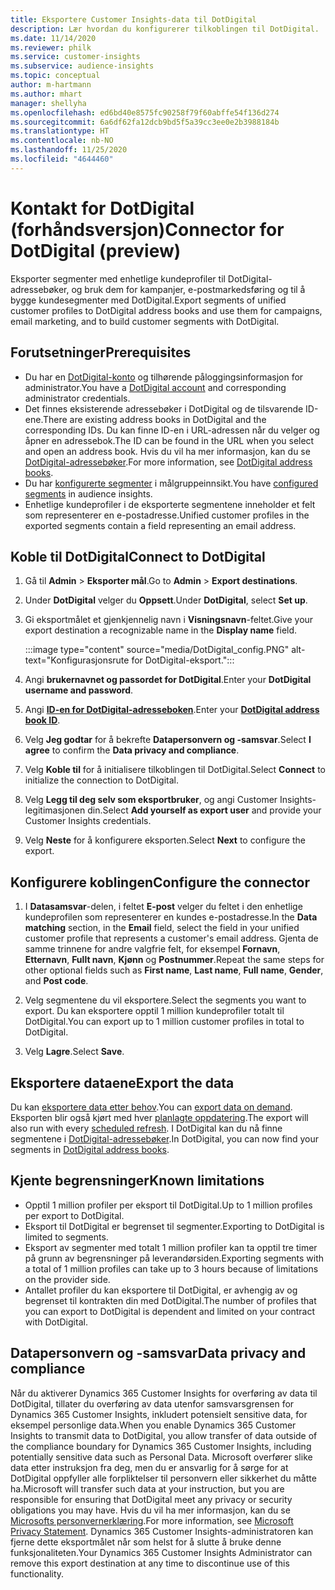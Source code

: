 ```yaml
---
title: Eksportere Customer Insights-data til DotDigital
description: Lær hvordan du konfigurerer tilkoblingen til DotDigital.
ms.date: 11/14/2020
ms.reviewer: philk
ms.service: customer-insights
ms.subservice: audience-insights
ms.topic: conceptual
author: m-hartmann
ms.author: mhart
manager: shellyha
ms.openlocfilehash: ed6bd40e8575fc90258f79f60abffe54f136d274
ms.sourcegitcommit: 6a6df62fa12dcb9bd5f5a39cc3ee0e2b3988184b
ms.translationtype: HT
ms.contentlocale: nb-NO
ms.lasthandoff: 11/25/2020
ms.locfileid: "4644460"
---
```

# <a name="connector-for-dotdigital-preview"></a><span data-ttu-id="35c06-103">Kontakt for DotDigital (forhåndsversjon)</span><span class="sxs-lookup"><span data-stu-id="35c06-103">Connector for DotDigital (preview)</span></span>

<span data-ttu-id="35c06-104">Eksporter segmenter med enhetlige kundeprofiler til DotDigital-adressebøker, og bruk dem for kampanjer, e-postmarkedsføring og til å bygge kundesegmenter med DotDigital.</span><span class="sxs-lookup"><span data-stu-id="35c06-104">Export segments of unified customer profiles to DotDigital address books and use them for campaigns, email marketing, and to build customer segments with DotDigital.</span></span> 

## <a name="prerequisites"></a><span data-ttu-id="35c06-105">Forutsetninger</span><span class="sxs-lookup"><span data-stu-id="35c06-105">Prerequisites</span></span>

-   <span data-ttu-id="35c06-106">Du har en [DotDigital-konto](https://dotdigital.com/) og tilhørende påloggingsinformasjon for administrator.</span><span class="sxs-lookup"><span data-stu-id="35c06-106">You have a [DotDigital account](https://dotdigital.com/) and corresponding administrator credentials.</span></span>
-   <span data-ttu-id="35c06-107">Det finnes eksisterende adressebøker i DotDigital og de tilsvarende ID-ene.</span><span class="sxs-lookup"><span data-stu-id="35c06-107">There are existing address books in DotDigital and the corresponding IDs.</span></span> <span data-ttu-id="35c06-108">Du kan finne ID-en i URL-adressen når du velger og åpner en adressebok.</span><span class="sxs-lookup"><span data-stu-id="35c06-108">The ID can be found in the URL when you select and open an address book.</span></span> <span data-ttu-id="35c06-109">Hvis du vil ha mer informasjon, kan du se [DotDigital-adressebøker](https://support.dotdigital.com/hc/articles/212211968-Creating-an-address-book).</span><span class="sxs-lookup"><span data-stu-id="35c06-109">For more information, see [DotDigital address books](https://support.dotdigital.com/hc/articles/212211968-Creating-an-address-book).</span></span>
-   <span data-ttu-id="35c06-110">Du har [konfigurerte segmenter](segments.md) i målgruppeinnsikt.</span><span class="sxs-lookup"><span data-stu-id="35c06-110">You have [configured segments](segments.md) in audience insights.</span></span>
-   <span data-ttu-id="35c06-111">Enhetlige kundeprofiler i de eksporterte segmentene inneholder et felt som representerer en e-postadresse.</span><span class="sxs-lookup"><span data-stu-id="35c06-111">Unified customer profiles in the exported segments contain a field representing an email address.</span></span>

## <a name="connect-to-dotdigital"></a><span data-ttu-id="35c06-112">Koble til DotDigital</span><span class="sxs-lookup"><span data-stu-id="35c06-112">Connect to DotDigital</span></span>

1. <span data-ttu-id="35c06-113">Gå til **Admin** > **Eksporter mål**.</span><span class="sxs-lookup"><span data-stu-id="35c06-113">Go to **Admin** > **Export destinations**.</span></span>

1. <span data-ttu-id="35c06-114">Under **DotDigital** velger du **Oppsett**.</span><span class="sxs-lookup"><span data-stu-id="35c06-114">Under **DotDigital**, select **Set up**.</span></span>

1. <span data-ttu-id="35c06-115">Gi eksportmålet et gjenkjennelig navn i **Visningsnavn**-feltet.</span><span class="sxs-lookup"><span data-stu-id="35c06-115">Give your export destination a recognizable name in the **Display name** field.</span></span>

   :::image type="content" source="media/DotDigital_config.PNG" alt-text="Konfigurasjonsrute for DotDigital-eksport.":::

1. <span data-ttu-id="35c06-117">Angi **brukernavnet og passordet for DotDigital**.</span><span class="sxs-lookup"><span data-stu-id="35c06-117">Enter your **DotDigital username and password**.</span></span>

1. <span data-ttu-id="35c06-118">Angi **[ID-en for DotDigital-adresseboken](https://support.dotdigital.com/hc/articles/212211968-Creating-an-address-book)**.</span><span class="sxs-lookup"><span data-stu-id="35c06-118">Enter your **[DotDigital address book ID](https://support.dotdigital.com/hc/articles/212211968-Creating-an-address-book)**.</span></span>

1. <span data-ttu-id="35c06-119">Velg **Jeg godtar** for å bekrefte **Datapersonvern og -samsvar**.</span><span class="sxs-lookup"><span data-stu-id="35c06-119">Select **I agree** to confirm the **Data privacy and compliance**.</span></span>

1. <span data-ttu-id="35c06-120">Velg **Koble til** for å initialisere tilkoblingen til DotDigital.</span><span class="sxs-lookup"><span data-stu-id="35c06-120">Select **Connect** to initialize the connection to DotDigital.</span></span>

1. <span data-ttu-id="35c06-121">Velg **Legg til deg selv som eksportbruker**, og angi Customer Insights-legitimasjonen din.</span><span class="sxs-lookup"><span data-stu-id="35c06-121">Select **Add yourself as export user** and provide your Customer Insights credentials.</span></span>

1. <span data-ttu-id="35c06-122">Velg **Neste** for å konfigurere eksporten.</span><span class="sxs-lookup"><span data-stu-id="35c06-122">Select **Next** to configure the export.</span></span>

## <a name="configure-the-connector"></a><span data-ttu-id="35c06-123">Konfigurere koblingen</span><span class="sxs-lookup"><span data-stu-id="35c06-123">Configure the connector</span></span>

1. <span data-ttu-id="35c06-124">I **Datasamsvar**-delen, i feltet **E-post** velger du feltet i den enhetlige kundeprofilen som representerer en kundes e-postadresse.</span><span class="sxs-lookup"><span data-stu-id="35c06-124">In the **Data matching** section, in the **Email** field, select the field in your unified customer profile that represents a customer's email address.</span></span> <span data-ttu-id="35c06-125">Gjenta de samme trinnene for andre valgfrie felt, for eksempel **Fornavn**, **Etternavn**, **Fullt navn**, **Kjønn** og **Postnummer**.</span><span class="sxs-lookup"><span data-stu-id="35c06-125">Repeat the same steps for other optional fields such as **First name**, **Last name**, **Full name**, **Gender**, and **Post code**.</span></span>

1. <span data-ttu-id="35c06-126">Velg segmentene du vil eksportere.</span><span class="sxs-lookup"><span data-stu-id="35c06-126">Select the segments you want to export.</span></span> <span data-ttu-id="35c06-127">Du kan eksportere opptil 1 million kundeprofiler totalt til DotDigital.</span><span class="sxs-lookup"><span data-stu-id="35c06-127">You can export up to 1 million customer profiles in total to DotDigital.</span></span>

1. <span data-ttu-id="35c06-128">Velg **Lagre**.</span><span class="sxs-lookup"><span data-stu-id="35c06-128">Select **Save**.</span></span>

## <a name="export-the-data"></a><span data-ttu-id="35c06-129">Eksportere dataene</span><span class="sxs-lookup"><span data-stu-id="35c06-129">Export the data</span></span>

<span data-ttu-id="35c06-130">Du kan [eksportere data etter behov](export-destinations.md).</span><span class="sxs-lookup"><span data-stu-id="35c06-130">You can [export data on demand](export-destinations.md).</span></span> <span data-ttu-id="35c06-131">Eksporten blir også kjørt med hver [planlagte oppdatering](system.md#schedule-tab).</span><span class="sxs-lookup"><span data-stu-id="35c06-131">The export will also run with every [scheduled refresh](system.md#schedule-tab).</span></span> <span data-ttu-id="35c06-132">I DotDigital kan du nå finne segmentene i [DotDigital-adressebøker](https://support.dotdigital.com/hc/articles/212211968-Creating-an-address-book).</span><span class="sxs-lookup"><span data-stu-id="35c06-132">In DotDigital, you can now find your segments in [DotDigital address books](https://support.dotdigital.com/hc/articles/212211968-Creating-an-address-book).</span></span>

## <a name="known-limitations"></a><span data-ttu-id="35c06-133">Kjente begrensninger</span><span class="sxs-lookup"><span data-stu-id="35c06-133">Known limitations</span></span>

- <span data-ttu-id="35c06-134">Opptil 1 million profiler per eksport til DotDigital.</span><span class="sxs-lookup"><span data-stu-id="35c06-134">Up to 1 million profiles per export to DotDigital.</span></span>
- <span data-ttu-id="35c06-135">Eksport til DotDigital er begrenset til segmenter.</span><span class="sxs-lookup"><span data-stu-id="35c06-135">Exporting to DotDigital is limited to segments.</span></span>
- <span data-ttu-id="35c06-136">Eksport av segmenter med totalt 1 million profiler kan ta opptil tre timer på grunn av begrensninger på leverandørsiden.</span><span class="sxs-lookup"><span data-stu-id="35c06-136">Exporting segments with a total of 1 million profiles can take up to 3 hours because of limitations on the provider side.</span></span> 
- <span data-ttu-id="35c06-137">Antallet profiler du kan eksportere til DotDigital, er avhengig av og begrenset til kontrakten din med DotDigital.</span><span class="sxs-lookup"><span data-stu-id="35c06-137">The number of profiles that you can export to DotDigital is dependent and limited on your contract with DotDigital.</span></span>

## <a name="data-privacy-and-compliance"></a><span data-ttu-id="35c06-138">Datapersonvern og -samsvar</span><span class="sxs-lookup"><span data-stu-id="35c06-138">Data privacy and compliance</span></span>

<span data-ttu-id="35c06-139">Når du aktiverer Dynamics 365 Customer Insights for overføring av data til DotDigital, tillater du overføring av data utenfor samsvarsgrensen for Dynamics 365 Customer Insights, inkludert potensielt sensitive data, for eksempel personlige data.</span><span class="sxs-lookup"><span data-stu-id="35c06-139">When you enable Dynamics 365 Customer Insights to transmit data to DotDigital, you allow transfer of data outside of the compliance boundary for Dynamics 365 Customer Insights, including potentially sensitive data such as Personal Data.</span></span> <span data-ttu-id="35c06-140">Microsoft overfører slike data etter instruksjon fra deg, men du er ansvarlig for å sørge for at DotDigital oppfyller alle forpliktelser til personvern eller sikkerhet du måtte ha.</span><span class="sxs-lookup"><span data-stu-id="35c06-140">Microsoft will transfer such data at your instruction, but you are responsible for ensuring that DotDigital meet any privacy or security obligations you may have.</span></span> <span data-ttu-id="35c06-141">Hvis du vil ha mer informasjon, kan du se [Microsofts personvernerklæring](https://go.microsoft.com/fwlink/?linkid=396732).</span><span class="sxs-lookup"><span data-stu-id="35c06-141">For more information, see [Microsoft Privacy Statement](https://go.microsoft.com/fwlink/?linkid=396732).</span></span>
<span data-ttu-id="35c06-142">Dynamics 365 Customer Insights-administratoren kan fjerne dette eksportmålet når som helst for å slutte å bruke denne funksjonaliteten.</span><span class="sxs-lookup"><span data-stu-id="35c06-142">Your Dynamics 365 Customer Insights Administrator can remove this export destination at any time to discontinue use of this functionality.</span></span>
